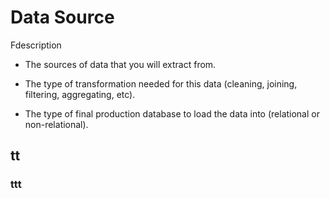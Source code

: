 # Data Source
Fdescription
* The sources of data that you will extract from.
* The type of transformation needed for this data (cleaning, joining, filtering, aggregating, etc).

* The type of final production database to load the data into (relational or non-relational).

## tt
### ttt
